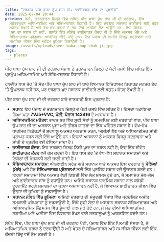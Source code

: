 ```yaml
---
title: "ਦਰਗਾਹ ਪੀਰ ਬਾਬਾ ਚੁੱਪ ਸ਼ਾਹ ਜੀ: ਭਾਈਚਾਰਕ ਸਾਂਝ ਦਾ ਪ੍ਰਤੀਕ"
date: 2025-07-04 20:44
preview: ਪੱਟੀ, ਤਰਨਤਾਰਨ ਜ਼ਿਲ੍ਹੇ ਵਿੱਚ ਸਥਿਤ ਪੀਰ ਬਾਬਾ ਚੁੱਪ ਸ਼ਾਹ ਜੀ ਦੀ ਦਰਗਾਹ, ਇੱਕ
  ਮਹੱਤਵਪੂਰਨ ਅਧਿਆਤਮਿਕ ਅਤੇ ਸੱਭਿਆਚਾਰਕ ਨਿਸ਼ਾਨੀ ਹੈ। ਇਹ ਦਰਗਾਹ ਸਥਾਨਕ ਭਾਈਚਾਰੇ ਲਈ ਬਹੁਤ
  ਮਹੱਤਵ ਰੱਖਦੀ ਹੈ ਅਤੇ ਵੱਖ-ਵੱਖ ਧਰਮਾਂ ਦੇ ਲੋਕ ਇੱਥੇ ਅਸੀਸਾਂ ਲੈਣ ਆਉਂਦੇ ਹਨ। ਇਹ ਸਿਰਫ਼
  ਪੂਜਾ ਦਾ ਸਥਾਨ ਹੀ ਨਹੀਂ, ਬਲਕਿ ਇੱਕ ਜੀਵੰਤ ਭਾਈਚਾਰਕ ਕੇਂਦਰ ਵੀ ਹੈ ਜਿੱਥੇ ਅਕਸਰ ਮੇਲੇ ਅਤੇ
  ਸੱਭਿਆਚਾਰਕ ਪ੍ਰੋਗਰਾਮ ਆਯੋਜਿਤ ਕੀਤੇ ਜਾਂਦੇ ਹਨ। ਇਹ ਪੰਜਾਬ ਦੀ ਅਮੀਰ ਫਿਰਕੂ ਸਦਭਾਵਨਾ ਅਤੇ
  ਸਮਾਜਿਕ ਜੀਵਨ ਵਿੱਚ ਅਹਿਮ ਭੂਮਿਕਾ ਨਿਭਾਉਂਦੀ ਹੈ।
image: /assets/uploads/peer-baba-chup-shah-ji.jpg
tags:
  - places
---
```

ਪੀਰ ਬਾਬਾ ਚੁੱਪ ਸ਼ਾਹ ਜੀ ਦੀ ਦਰਗਾਹ ਪੰਜਾਬ ਦੇ ਤਰਨਤਾਰਨ ਜ਼ਿਲ੍ਹੇ ਦੇ ਪੱਟੀ ਕਸਬੇ ਵਿੱਚ ਸਥਿਤ ਇੱਕ ਪ੍ਰਮੁੱਖ ਅਧਿਆਤਮਿਕ ਅਤੇ ਸੱਭਿਆਚਾਰਕ ਨਿਸ਼ਾਨੀ ਹੈ।

ਹਾਲਾਂਕਿ ਖਾਸ ਤੌਰ 'ਤੇ ਸੰਤ ਪੀਰ ਬਾਬਾ ਚੁੱਪ ਸ਼ਾਹ ਜੀ ਬਾਰੇ ਵਿਆਪਕ ਇਤਿਹਾਸਕ ਰਿਕਾਰਡ ਜਨਤਕ ਤੌਰ 'ਤੇ ਉਪਲਬਧ ਨਹੀਂ ਹਨ, ਪਰ ਦਰਗਾਹ ਖੁਦ ਸਥਾਨਕ ਭਾਈਚਾਰੇ ਲਈ ਬਹੁਤ ਮਹੱਤਵ ਰੱਖਦੀ ਹੈ।

ਪੀਰ ਬਾਬਾ ਚੁੱਪ ਸ਼ਾਹ ਜੀ ਦੀ ਦਰਗਾਹ ਬਾਰੇ ਜਾਣਕਾਰੀ ਇਸ ਪ੍ਰਕਾਰ ਹੈ:

* **ਸਥਾਨ:** ਇਹ ਪੰਜਾਬ ਦੇ ਤਰਨਤਾਰਨ ਜ਼ਿਲ੍ਹੇ ਦੇ ਪੱਟੀ ਕਸਬੇ ਵਿੱਚ ਸਥਿਤ ਹੈ। ਇਸਦਾ ਪਛਾਣਿਆ ਗਿਆ ਪਤਾ **7VJ5+VVC, ਪੱਟੀ, ਪੰਜਾਬ 143416** ਦੇ ਆਸਪਾਸ ਹੈ।
* **ਅਧਿਆਤਮਿਕ ਮਹੱਤਵ:** ਭਾਰਤ ਭਰ ਵਿੱਚ ਸੂਫੀ ਸੰਤਾਂ ਨੂੰ ਸਮਰਪਿਤ ਕਈ ਦਰਗਾਹਾਂ ਵਾਂਗ, ਪੀਰ ਬਾਬਾ ਚੁੱਪ ਸ਼ਾਹ ਜੀ ਦਾ ਅਸਥਾਨ ਪੂਜਾ ਅਤੇ ਤੀਰਥ ਯਾਤਰਾ ਦਾ ਇੱਕ ਪਵਿੱਤਰ ਸਥਾਨ ਹੈ। ਵੱਖ-ਵੱਖ ਧਾਰਮਿਕ ਪਿਛੋਕੜਾਂ ਤੋਂ ਸ਼ਰਧਾਲੂ ਅਕਸਰ ਅਰਦਾਸ ਕਰਨ, ਅਸੀਸਾਂ ਲੈਣ ਅਤੇ ਅਧਿਆਤਮਿਕ ਸ਼ਾਂਤੀ ਪ੍ਰਾਪਤ ਕਰਨ ਲਈ ਇੱਥੇ ਆਉਂਦੇ ਹਨ। ਇਹਨਾਂ ਅਸਥਾਨਾਂ ਨੂੰ ਅਕਸਰ ਫਿਰਕੂ ਸਦਭਾਵਨਾ ਅਤੇ ਸ਼ਾਂਤੀ ਦੇ ਪ੍ਰਤੀਕ ਵਜੋਂ ਦੇਖਿਆ ਜਾਂਦਾ ਹੈ।
* **ਭਾਈਚਾਰਕ ਕੇਂਦਰ:** ਇਹ ਦਰਗਾਹ ਸਿਰਫ਼ ਨਿੱਜੀ ਪੂਜਾ ਦਾ ਸਥਾਨ ਨਹੀਂ ਹੈ; ਇਹ ਇੱਕ ਜੀਵੰਤ **ਭਾਈਚਾਰਕ ਕੇਂਦਰ** ਵਜੋਂ ਕੰਮ ਕਰਦੀ ਹੈ। ਇਹ ਖਾਸ ਤੌਰ 'ਤੇ ਵੱਖ-ਵੱਖ ਸਥਾਨਕ ਸਮਾਗਮਾਂ ਅਤੇ ਇਕੱਠਾਂ ਦੀ ਮੇਜ਼ਬਾਨੀ ਲਈ ਜਾਣੀ ਜਾਂਦੀ ਹੈ।
* **ਸੱਭਿਆਚਾਰਕ ਸਮਾਗਮ:** ਔਨਲਾਈਨ ਸਰੋਤ ਅਤੇ ਸਥਾਨਕ ਖਾਤੇ ਅਕਸਰ ਇਸ ਦਰਗਾਹ ਨੂੰ **ਮੇਲਿਆਂ (ਮੇਲੇ)** ਅਤੇ ਹੋਰ **ਸੱਭਿਆਚਾਰਕ ਪ੍ਰੋਗਰਾਮਾਂ** ਲਈ ਇੱਕ ਪ੍ਰਸਿੱਧ ਸਥਾਨ ਵਜੋਂ ਉਜਾਗਰ ਕਰਦੇ ਹਨ। ਇਹਨਾਂ ਸਮਾਗਮਾਂ ਵਿੱਚ ਅਕਸਰ ਵੱਡੀ ਗਿਣਤੀ ਵਿੱਚ ਲੋਕ ਸ਼ਾਮਲ ਹੁੰਦੇ ਹਨ, ਜੋ ਸਮਾਜਿਕ ਮੇਲ-ਜੋਲ ਅਤੇ ਭਾਈਚਾਰਕ ਸਾਂਝ ਨੂੰ ਵਧਾਉਂਦੇ ਹਨ। ਅਜਿਹੇ ਸਥਾਨਕ ਧਾਰਮਿਕ ਸਥਾਨਾਂ ਨਾਲ ਕਬੱਡੀ ਟੂਰਨਾਮੈਂਟ ਵਰਗੇ ਸਮਾਗਮਾਂ ਦਾ ਜੁੜਨਾ ਅਸਾਧਾਰਨ ਨਹੀਂ ਹੈ, ਜੋ ਵਿਆਪਕ ਭਾਈਚਾਰਕ ਜੀਵਨ ਵਿੱਚ ਉਨ੍ਹਾਂ ਦੀ ਭੂਮਿਕਾ ਨੂੰ ਦਰਸਾਉਂਦਾ ਹੈ।
* **ਸਥਾਨਕ ਜੀਵਨ ਵਿੱਚ ਭੂਮਿਕਾ:** ਅਜਿਹੀ ਦਰਗਾਹ ਦੀ ਮੌਜੂਦਗੀ ਪੰਜਾਬ ਵਿੱਚ ਪ੍ਰਚਲਿਤ ਅਮੀਰ ਸਮਕਾਲੀ ਪਰੰਪਰਾਵਾਂ ਨੂੰ ਦਰਸਾਉਂਦੀ ਹੈ, ਜਿੱਥੇ ਸੂਫੀ ਸੰਤਾਂ ਦੇ ਅਸਥਾਨ ਸਥਾਨਕ ਸੱਭਿਆਚਾਰਕ ਅਤੇ ਅਧਿਆਤਮਿਕ ਲੈਂਡਸਕੇਪ ਵਿੱਚ ਡੂੰਘਾਈ ਨਾਲ ਜੁੜੇ ਹੋਏ ਹਨ, ਜੋ ਸੰਤ ਦੀਆਂ ਅਧਿਆਤਮਿਕ ਸ਼ਕਤੀਆਂ ਅਤੇ ਅਸੀਸਾਂ ਵਿੱਚ ਵਿਸ਼ਵਾਸ ਰੱਖਣ ਵਾਲੇ ਸ਼ਰਧਾਲੂਆਂ ਨੂੰ ਆਕਰਸ਼ਿਤ ਕਰਦੇ ਹਨ।

ਸੰਖੇਪ ਵਿੱਚ, ਪੀਰ ਬਾਬਾ ਚੁੱਪ ਸ਼ਾਹ ਜੀ ਦੀ ਦਰਗਾਹ ਪੱਟੀ, ਪੰਜਾਬ ਵਿੱਚ ਇੱਕ ਪਿਆਰੀ ਸੰਸਥਾ ਹੈ, ਜੋ ਅਧਿਆਤਮਿਕ ਸ਼ਰਧਾ ਨੂੰ ਦਰਸਾਉਂਦੀ ਹੈ ਅਤੇ ਖੇਤਰ ਦੇ ਸੱਭਿਆਚਾਰਕ ਅਤੇ ਸਮਾਜਿਕ ਜੀਵਨ ਲਈ ਇੱਕ ਕੇਂਦਰੀ ਬਿੰਦੂ ਵਜੋਂ ਕੰਮ ਕਰਦੀ ਹੈ।